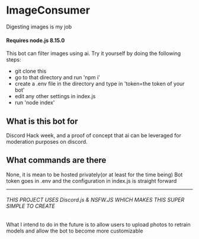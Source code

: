 # ImageConsumer
Digesting images is my job

#### Requires node.js 8.15.0

This bot can filter images using ai. Try it yourself by doing the following steps:
- git clone this
- go to that directory and run 'npm i'
- create a .env file in the directory and type in 'token=the token of your bot'
- edit any other settings in index.js
- run 'node index'


## What is this bot for
Discord Hack week, and a proof of concept that ai can be leveraged for moderation purposes on discord.

## What commands are there
None, it is mean to be hosted privately(or at least for the time being)
Bot token goes in .env and the configuration in index.js is straight forward
***

###### THIS PROJECT USES Discord.js & NSFW.JS WHICH MAKES THIS SUPER SIMPLE TO CREATE
What I intend to do in the future is to allow users to upload photos to retrain models and allow the bot to become more customizable
